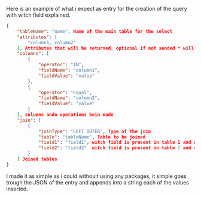 
Here is an example of what i expect as entry for the creation of the query with witch field explained.
```json
{
    "tableName": "name", Name of the main table for the select
    "attributes": [
        "column1, column2"
    ], Attributes that will be returned, optional if not sended * will be inserted
    "columns": [
        {
            "operator": "IN",
            "fieldName": "column1",
            "fieldValue": "value"
        },
        {
            "operator": "Equal",
            "fieldName": "column2",
            "fieldValue": "value"
        }
    ], columns ando operations bein made
    "join": [
        {
            "joinType": "LEFT OUTER", Type of the join
            "table": "tableName", Table to be joined
            "field1": "field1", witch field is present in table 1 and will be compared
            "field2": "field2"  witch field is present in table 2 and will be compared
        }
    ] Joined tables
}
```
I made it as simple as i could withoult using any packages, it simple goes trough the JSON of the entry and appends into a string each of the values inserted.
